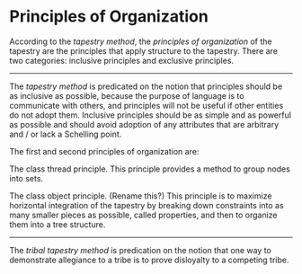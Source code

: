 Principles of Organization
=====

According to the *tapestry method*, the *principles of organization* of the tapestry are the principles that apply structure to the tapestry. There are two categories: inclusive principles and exclusive principles.

-----

The *tapestry method* is predicated on the notion that principles should be as inclusive as possible, because the purpose of language is to communicate with others, and principles will not be useful if other entities do not adopt them. Inclusive principles should be as simple and as powerful as possible and should avoid adoption of any attributes that are arbitrary and / or lack a Schelling point.

The first and second principles of organization are:

The class thread principle. This principle provides a method to group nodes into sets.

The class object principle. (Rename this?) This principle is to maximize horizontal integration of the tapestry by breaking down constraints into as many smaller pieces as possible, called properties, and then to organize them into a tree structure.

-----

The *tribal tapestry method* is predication on the notion that one way to demonstrate allegiance to a tribe is to prove disloyalty to a competing tribe.
